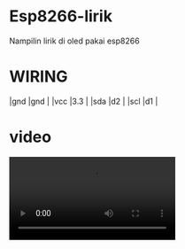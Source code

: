 # Esp8266-lirik
Nampilin lirik di oled pakai esp8266
# WIRING 
|gnd  |gnd  |
|vcc  |3.3  |
|sda  |d2   |
|scl  |d1   |
# video
![contoh](VID-20250818-WA0056.mp4)
